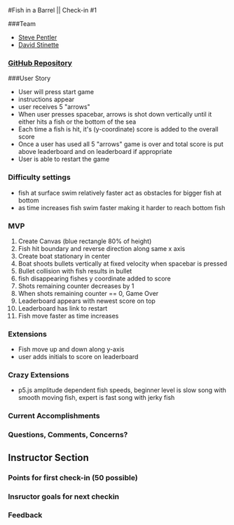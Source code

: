#Fish in a Barrel || Check-in #1

###Team
- [Steve Pentler](https://github.com/stevepentler)
- [David Stinette](https://github.com/dastinnette)

### [GitHub Repository]()

###User Story
- User will press start game
- instructions appear
- user receives 5 "arrows"
- When user presses spacebar, arrows is shot down vertically until it either hits a fish or the bottom of the sea
- Each time a fish is hit, it's (y-coordinate) score is added to the overall score
- Once a user has used all 5 "arrows" game is over and total score is put above leaderboard and on leaderboard if appropriate
- User is able to restart the game

### Difficulty settings
  - fish at surface swim relatively faster act as obstacles for bigger fish at bottom
  - as time increases fish swim faster making it harder to reach bottom fish

### MVP
1. Create Canvas (blue rectangle 80% of height)
2. Fish hit boundary and reverse direction along same x axis
3. Create boat stationary in center
5. Boat shoots bullets vertically at fixed velocity when spacebar is pressed
6. Bullet collision with fish results in bullet
7. fish disappearing fishes y coordinate added to score
8. Shots remaining counter decreases by 1
9. When shots remaining counter == 0, Game Over
10. Leaderboard appears with newest score on top
11. Leaderboard has link to restart
12. Fish move faster as time increases


### Extensions
- Fish move up and down along y-axis
- user adds initials to score on leaderboard

### Crazy Extensions
- p5.js amplitude dependent fish speeds, beginner level is slow song with smooth moving fish, expert is fast song with jerky fish

### Current Accomplishments

### Questions, Comments, Concerns?

## Instructor Section

### Points for first check-in (50 possible)

### Insructor goals for next checkin

### Feedback
